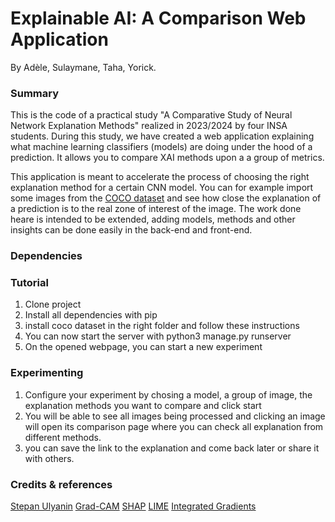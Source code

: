 # Explainable AI: A Comparison Web Application
By Adèle, Sulaymane, Taha, Yorick.

### Summary
This is the code of a practical study "A Comparative Study of Neural Network Explanation Methods" realized in 2023/2024 by four INSA students. During this study,  we have created a web application explaining what machine learning classifiers (models) are doing under the hood of a prediction. It allows you to compare XAI methods upon a a group of metrics. 

This application is meant to accelerate the process of choosing the right explanation method for a certain CNN model.  You can for example import some images from the [COCO dataset](https://cocodataset.org/) and see how close the explanation of a prediction is to the real zone of interest of the image. 
The work done heare is intended to be extended, adding models, methods and other insights can be done easily in the back-end and front-end.

### Dependencies 

### Tutorial 
1. Clone project
2. Install all dependencies with pip
3. install coco dataset in the right folder and follow these instructions
4. You can now start the server with python3 manage.py runserver
5. On the opened webpage, you can start a new experiment

### Experimenting 
1. Configure your experiment by chosing a model, a group of image, the explanation methods you want to compare and click start
2. You will be able to see all images being processed and clicking an image will open its comparison page where you can check all explanation from different methods.
3. you can save the link to the explanation and come back later or share it with others. 

### Credits & references
[Stepan Ulyanin](https://medium.com/@stepanulyanin/implementing-grad-cam-in-pytorch-ea0937c31e82) 
[Grad-CAM](https://arxiv.org/pdf/1610.02391.pdf)
[SHAP](https://github.com/shap/shap)
[LIME](https://github.com/marcotcr/lime)
[Integrated Gradients](https://github.com/ankurtaly/Integrated-Gradients)
